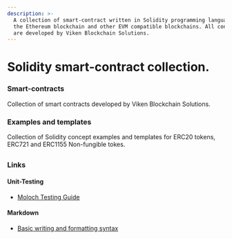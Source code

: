 ```yaml
---
description: >-
  A collection of smart-contract written in Solidity programming language for
  the Ethereum blockchain and other EVM compatible blockchains. All contracts
  are developed by Viken Blockchain Solutions.
---
```


# Solidity smart-contract collection.

### **Smart-contracts**

Collection of smart contracts developed by Viken Blockchain Solutions.&#x20;

### **Examples and templates**

Collection of Solidity concept examples and templates for ERC20 tokens, ERC721 and ERC1155 Non-fungible tokes.&#x20;

##

### **Links**

#### **Unit-Testing**

* [Moloch Testing Guide](https://github.com/MolochVentures/moloch/tree/4e786db8a4aa3158287e0935dcbc7b1e43416e38/test#moloch-testing-guide)

#### **Markdown**

* [Basic writing and formatting syntax](https://docs.github.com/en/github/writing-on-github/getting-started-with-writing-and-formatting-on-github/basic-writing-and-formatting-syntax)
